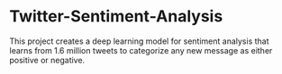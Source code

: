 # Twitter-Sentiment-Analysis
This project creates a deep learning model for sentiment analysis that learns from 1.6 million tweets to categorize any new message as either positive or negative.
